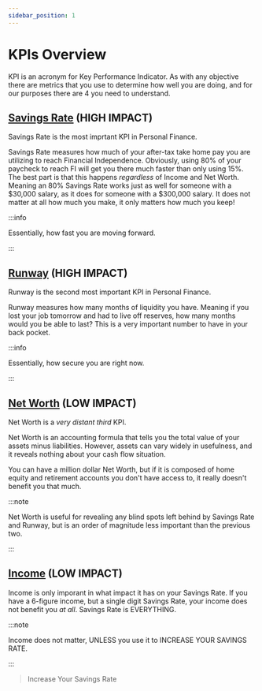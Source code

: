 ```yaml
---
sidebar_position: 1
---
```


# KPIs Overview

KPI is an acronym for Key Performance Indicator. As with any objective there are metrics that you use to determine how well you are doing, and for our purposes there are 4 you need to understand.

## [Savings Rate](savings-rate.md) (HIGH IMPACT)

Savings Rate is the most imprtant KPI in Personal Finance.

Savings Rate measures how much of your after-tax take home pay you are utilizing to reach Financial Independence. Obviously, using 80% of your paycheck to reach FI will get you there much faster than only using 15%. The best part is that this happens *regardless* of Income and Net Worth. Meaning an 80% Savings Rate works just as well for someone with a $30,000 salary, as it does for someone with a $300,000 salary. It does not matter at all how much you make, it only matters how much you keep!

:::info

Essentially, how fast you are moving forward.

:::

## [Runway](runway.md) (HIGH IMPACT)

Runway is the second most important KPI in Personal Finance.

Runway measures how many months of liquidity you have. Meaning if you lost your job tomorrow and had to live off reserves, how many months would you be able to last? This is a very important number to have in your back pocket.

:::info

Essentially, how secure you are right now.

:::

## [Net Worth](net-worth.md) (LOW IMPACT)

Net Worth is a *very distant third* KPI.

Net Worth is an accounting formula that tells you the total value of your assets minus liabilities. However, assets can vary widely in usefulness, and it reveals nothing about your cash flow situation. 

You can have a million dollar Net Worth, but if it is composed of home equity and retirement accounts you don't have access to, it really doesn't benefit you that much.

:::note

Net Worth is useful for revealing any blind spots left behind by Savings Rate and Runway, but is an order of magnitude less important than the previous two.

:::

## [Income](income.md) (LOW IMPACT)

Income is only imporant in what impact it has on your Savings Rate. If you have a 6-figure income, but a single digit Savings Rate, your income does not benefit you *at all*. Savings Rate is EVERYTHING.

:::note

Income does not matter, UNLESS you use it to INCREASE YOUR SAVINGS RATE.

:::

>Increase Your Savings Rate